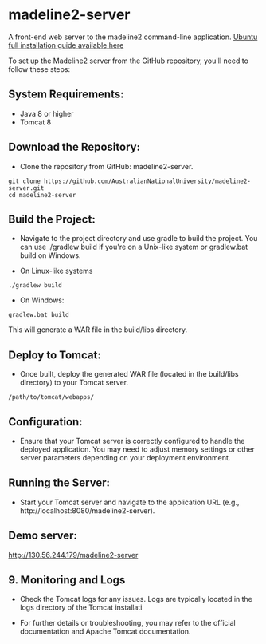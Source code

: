 # madeline2-server
A front-end web server to the madeline2 command-line application. 
[Ubuntu full installation guide available here](INSTALLATION_UBUNTU.MD)

To set up the Madeline2 server from the GitHub repository, you'll need to follow these steps:

## System Requirements:

* Java 8 or higher
* Tomcat 8

## Download the Repository:

* Clone the repository from GitHub: madeline2-server.

```
git clone https://github.com/AustralianNationalUniversity/madeline2-server.git
cd madeline2-server
```

## Build the Project:

* Navigate to the project directory and use gradle to build the project. You can use ./gradlew build if you're on a Unix-like system or gradlew.bat build on Windows.

- On Linux-like systems
```
./gradlew build
```

- On Windows:
```
gradlew.bat build
```

This will generate a WAR file in the build/libs directory.

## Deploy to Tomcat:

* Once built, deploy the generated WAR file (located in the build/libs directory) to your Tomcat server.

```
/path/to/tomcat/webapps/
```

## Configuration:

* Ensure that your Tomcat server is correctly configured to handle the deployed application. You may need to adjust memory settings or other server parameters depending on your deployment environment.

## Running the Server:

* Start your Tomcat server and navigate to the application URL (e.g., http://localhost:8080/madeline2-server).

## Demo server:

http://130.56.244.179/madeline2-server


## 9. Monitoring and Logs

* Check the Tomcat logs for any issues. Logs are typically located in the logs directory of the Tomcat installati

- For further details or troubleshooting, you may refer to the official documentation and Apache Tomcat documentation.
